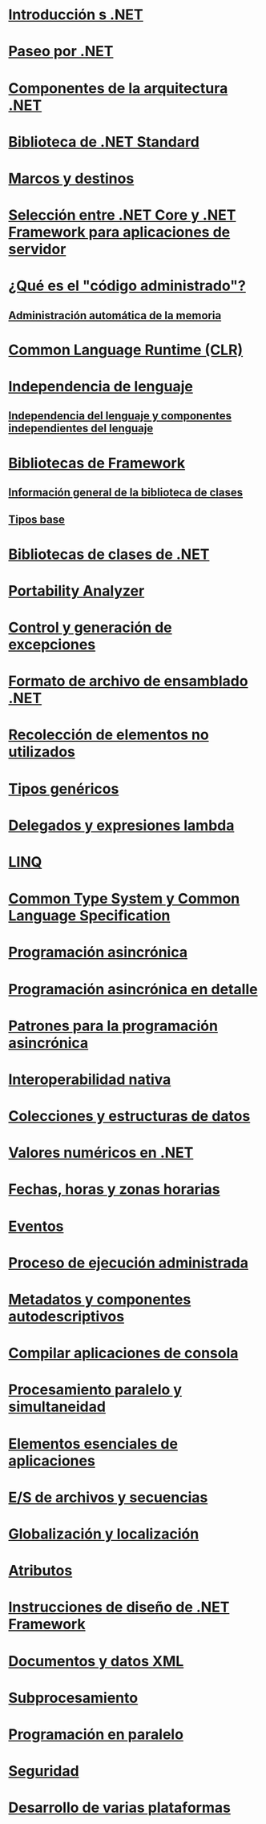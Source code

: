 # [Introducción s .NET](getting-started.md)
# [Paseo por .NET](tour.md)
# [Componentes de la arquitectura .NET](components.md)
# [Biblioteca de .NET Standard](library.md)
# [Marcos y destinos](frameworks.md)
# [Selección entre .NET Core y .NET Framework para aplicaciones de servidor](choosing-core-framework-server.md)
# [¿Qué es el "código administrado"?](managed-code.md)
## [Administración automática de la memoria](automatic-memory-management.md) 
# [Common Language Runtime (CLR)](clr.md)
# [Independencia de lenguaje](language-independence.md)
## [Independencia del lenguaje y componentes independientes del lenguaje](language-independence-and-language-independent-components.md)
# [Bibliotecas de Framework](framework-libraries.md)
## [Información general de la biblioteca de clases](class-library-overview.md)  
## [Tipos base](base-types/)  
# [Bibliotecas de clases de .NET](class-libraries.md)
# [Portability Analyzer](portability-analyzer.md)
# [Control y generación de excepciones](exceptions/)
# [Formato de archivo de ensamblado .NET](assembly-format.md)
# [Recolección de elementos no utilizados](garbage-collection/)
# [Tipos genéricos](generics.md)
# [Delegados y expresiones lambda](delegates-lambdas.md)
# [LINQ](using-linq.md)
# [Common Type System y Common Language Specification](common-type-system.md)
# [Programación asincrónica](async.md)
# [Programación asincrónica en detalle](async-in-depth.md)
# [Patrones para la programación asincrónica](asynchronous-programming-patterns/)
# [Interoperabilidad nativa](native-interop.md)
# [Colecciones y estructuras de datos](collections/)
# [Valores numéricos en .NET](numerics.md)
# [Fechas, horas y zonas horarias](datetime/)
# [Eventos](events/)
# [Proceso de ejecución administrada](managed-execution-process.md)
# [Metadatos y componentes autodescriptivos](metadata-and-self-describing-components.md)
# [Compilar aplicaciones de consola](building-console-apps.md)
# [Procesamiento paralelo y simultaneidad](parallel-processing-and-concurrency.md)
# [Elementos esenciales de aplicaciones](application-essentials.md)
# [E/S de archivos y secuencias](io/index.md)
# [Globalización y localización](globalization-localization/)
# [Atributos](attributes/)
# [Instrucciones de diseño de .NET Framework](design-guidelines/)
# [Documentos y datos XML](data/xml/)
# [Subprocesamiento](threading/)
# [Programación en paralelo](parallel-programming/)
# [Seguridad](security/)
# [Desarrollo de varias plataformas](cross-platform/)

